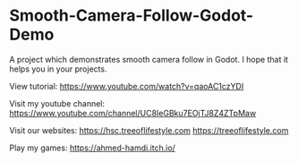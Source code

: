 # Smooth-Camera-Follow-Godot-Demo
A project which demonstrates smooth camera follow in Godot. I hope that it helps you in your projects.

View tutorial:
https://www.youtube.com/watch?v=qaoAC1czYDI

Visit my youtube channel:
https://www.youtube.com/channel/UC8IeGBku7EOjTJ8Z4ZTpMaw

Visit our websites:
https://hsc.treeoflifestyle.com
https://treeoflifestyle.com

Play my games:
https://ahmed-hamdi.itch.io/
